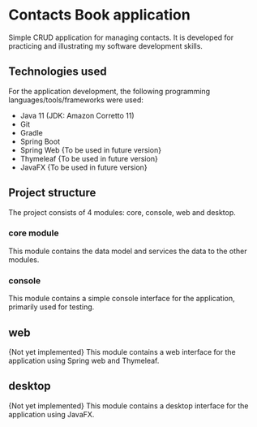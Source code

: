 # Contacts Book application
Simple CRUD application for managing contacts. It is developed for practicing and illustrating my software development skills.

## Technologies used
For the application development, the following programming languages/tools/frameworks were used:
- Java 11 (JDK: Amazon Corretto 11)
- Git
- Gradle
- Spring Boot
- Spring Web {To be used in future version}
- Thymeleaf {To be used in future version}
- JavaFX {To be used in future version}

## Project structure
The project consists of 4 modules: core, console, web and desktop.

### core module
This module contains the data model and services the data to the other modules.

### console
This module contains a simple console interface for the application, primarily used for testing.

## web
{Not yet implemented}
This module contains a web interface for the application using Spring web and Thymeleaf.

## desktop
{Not yet implemented}
This module contains a desktop interface for the application using JavaFX.
